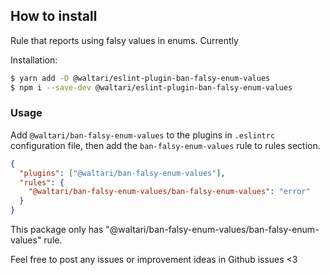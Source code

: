 ## How to install

Rule that reports using falsy values in enums. Currently 

Installation:

```bash
$ yarn add -D @waltari/eslint-plugin-ban-falsy-enum-values
$ npm i --save-dev @waltari/eslint-plugin-ban-falsy-enum-values
```

### Usage

Add `@waltari/ban-falsy-enum-values` to the plugins in `.eslintrc` configuration file, then add the `ban-falsy-enum-values` rule to rules section.

```json
{
  "plugins": ["@waltari/ban-falsy-enum-values"],
  "rules": {
    "@waltari/ban-falsy-enum-values/ban-falsy-enum-values": "error"
  }
}
```

This package only has "@waltari/ban-falsy-enum-values/ban-falsy-enum-values" rule.

Feel free to post any issues or improvement ideas in Github issues <3
